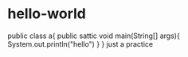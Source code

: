 # hello-world
public class a{
  public sattic void main(String[] args){
  System.out.println("hello")
  }
}
just a practice
